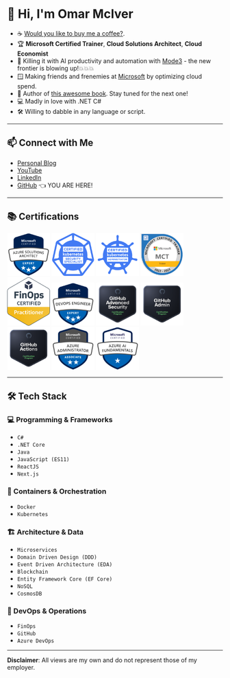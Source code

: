 # 👋 Hi, I'm Omar McIver

- ☕ [Would you like to buy me a coffee?](https://www.buymeacoffee.com/omarmciver).
- 🏆 **Microsoft Certified Trainer**, **Cloud Solutions Architect**, **Cloud Economist**
- 🤖 Killing it with AI productivity and automation with [Mode3](https://www.mode3.ai) - the new frontier is blowing up!💥💥💥
- 🪟 Making friends and frenemies at [Microsoft](https://github.com/microsoft) by optimizing cloud spend.
- 📖 Author of [this awesome book](https://www.amazon.com/stores/author/B0BW5C8SZP/allbooks). Stay tuned for the next one!
- 💻 Madly in love with .NET C#
- 🛠️ Willing to dabble in any language or script.

---

## 📫 Connect with Me

- [Personal Blog](https://www.omarmciver.com)
- [YouTube](https://www.youtube.com/c/OmarMcIver)
- [LinkedIn](https://www.linkedin.com/in/omarmciver/)
- [GitHub](https://github.com/omarmciver) 👈 YOU ARE HERE!

---

<!-- Certifications -->
## 📚 Certifications

<img src="Badges/azuresa.png" width="100px" alt="Azure Solutions Architect Badge"> <img src="Badges/cks.png" width="100px" alt="Certified Kubernetes Security Specialist Badge"> <img src="Badges/cka.png" width="100px" alt="Certified Kubernetes Administrator Badge"> <img src="Badges/MCT.png" width="100px" alt="Microsoft Certified Trainer Badge"> <img src="Badges/finops.png" width="100px" alt="FinOps Badge"> <img src="Badges/devops.png" width="100px" alt="DevOps Badge"> <img src="Badges/github-advanced-security.png" width="100px" alt="GitHub Advanced Security"> <img src="Badges/github-administration.png" width="100px" alt="GitHub Administration"> <img src="Badges/github-actions.png" width="100px" alt="GitHub Actions"> <img src="Badges/azureadmin.png" width="100px" alt="Azure Admin Badge"> <img src="Badges/azureai900.png" width="100px" alt="Azure AI Fundamentals Badge">


---

## 🛠️ Tech Stack

### 💻 Programming & Frameworks
- `C#`
- `.NET Core`
- `Java`
- `JavaScript (ES11)`
- `ReactJS`
- `Next.js`

### 🐳 Containers & Orchestration
- `Docker`
- `Kubernetes`

### 🏗️ Architecture & Data
- `Microservices`
- `Domain Driven Design (DDD)`
- `Event Driven Architecture (EDA)`
- `Blockchain`
- `Entity Framework Core (EF Core)`
- `NoSQL`
- `CosmosDB`

### 🚀 DevOps & Operations
- `FinOps`
- `GitHub`
- `Azure DevOps`

---

**Disclaimer**: All views are my own and do not represent those of my employer.
